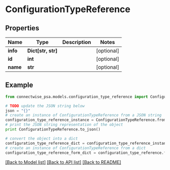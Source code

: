 # ConfigurationTypeReference


## Properties
Name | Type | Description | Notes
------------ | ------------- | ------------- | -------------
**info** | **Dict[str, str]** |  | [optional] 
**id** | **int** |  | [optional] 
**name** | **str** |  | [optional] 

## Example

```python
from connectwise_psa.models.configuration_type_reference import ConfigurationTypeReference

# TODO update the JSON string below
json = "{}"
# create an instance of ConfigurationTypeReference from a JSON string
configuration_type_reference_instance = ConfigurationTypeReference.from_json(json)
# print the JSON string representation of the object
print ConfigurationTypeReference.to_json()

# convert the object into a dict
configuration_type_reference_dict = configuration_type_reference_instance.to_dict()
# create an instance of ConfigurationTypeReference from a dict
configuration_type_reference_form_dict = configuration_type_reference.from_dict(configuration_type_reference_dict)
```
[[Back to Model list]](../README.md#documentation-for-models) [[Back to API list]](../README.md#documentation-for-api-endpoints) [[Back to README]](../README.md)


